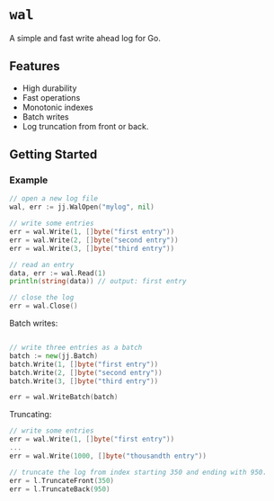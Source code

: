 # `wal`

A simple and fast write ahead log for Go.

## Features

- High durability
- Fast operations
- Monotonic indexes
- Batch writes
- Log truncation from front or back.

## Getting Started

### Example

```go
// open a new log file
wal, err := jj.WalOpen("mylog", nil)

// write some entries
err = wal.Write(1, []byte("first entry"))
err = wal.Write(2, []byte("second entry"))
err = wal.Write(3, []byte("third entry"))

// read an entry
data, err := wal.Read(1)
println(string(data)) // output: first entry

// close the log
err = wal.Close()
```

Batch writes:

```go

// write three entries as a batch
batch := new(jj.Batch)
batch.Write(1, []byte("first entry"))
batch.Write(2, []byte("second entry"))
batch.Write(3, []byte("third entry"))

err = wal.WriteBatch(batch)
```

Truncating:

```go
// write some entries
err = wal.Write(1, []byte("first entry"))
...
err = wal.Write(1000, []byte("thousandth entry"))

// truncate the log from index starting 350 and ending with 950.
err = l.TruncateFront(350)
err = l.TruncateBack(950)
```
